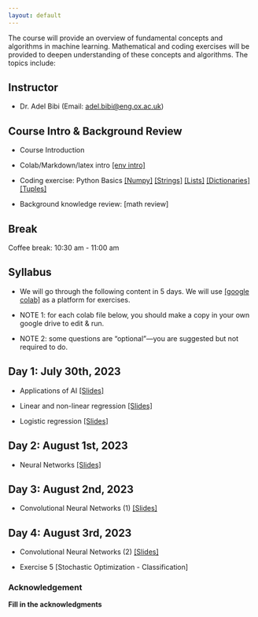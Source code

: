 ```yaml
---
layout: default
---
```


The course will provide an overview of fundamental concepts and algorithms in machine learning. Mathematical and coding exercises will be provided to deepen understanding of these concepts and algorithms. The topics include:

## Instructor
* Dr. Adel Bibi (Email: adel.bibi@eng.ox.ac.uk)


## Course Intro & Background Review

* Course Introduction

* Colab/Markdown/latex intro [[env intro]](https://colab.research.google.com/drive/1DHVIdXVouXhQmnusmR-JLGBqT2_TsxCF?usp=sharing)

* Coding exercise: Python Basics [[Numpy]](https://colab.research.google.com/drive/1N_LQdkRL-PrQqtrUtKOXDDRxKW7Whioh?usp=sharing) [[Strings]](https://colab.research.google.com/drive/16QB0e6reXr0aYg3QMJbb2Kjpd93cZ1qJ?usp=sharing) [[Lists]](https://colab.research.google.com/drive/1cHDaCeHUbNzV-zHpYPRBMNohL4dbxeqB?usp=sharing) [[Dictionaries]](https://colab.research.google.com/drive/1pofof5pxzbliUlgZOKAA5LdA6YMqGGuK?usp=sharing) [[Tuples]](https://colab.research.google.com/drive/1nqqTPS9GZYyQ9rdCPbMZFWoKdmjtFZv9?usp=sharing)

* Background knowledge review: [math review]

##  Break
Coffee break: 10:30 am - 11:00 am

## Syllabus

* We will go through the following content in 5 days. We will use [[google colab]](https://colab.research.google.com/) as a platform for exercises.

* NOTE 1: for each colab file below, you should make a copy in your own google drive to edit & run.

* NOTE 2: some questions are “optional”—you are suggested but not required to do.

## Day 1: July 30th, 2023
* Applications of AI   [[Slides]](https://docs.google.com/presentation/d/1LMnpF8G8BmttVlG22AAL3bpVYPjjyGuTvM67_YU_drM/edit?usp=sharing)

* Linear and non-linear regression [[Slides]](https://docs.google.com/presentation/d/1NWlQGnMTl_LLMUHhFIyfeeSZ2CA9GFzCtXvIlX2tHyA/edit?usp=sharing)

*  Logistic regression [[Slides]](https://docs.google.com/presentation/d/1U7vSdTIBkPDe7YIQahcCwMhym2THBIaj_0vzWZ_dkaQ/edit?usp=sharing)

## Day 2: August 1st, 2023

*  Neural Networks [[Slides]](https://docs.google.com/presentation/d/1Hn60l775ITw2Sk7sZXSDQGPQK0dq8KX3yDw3fyA8RbQ/edit?usp=sharing)

## Day 3: August 2nd, 2023

*  Convolutional Neural Networks (1) [[Slides]](https://docs.google.com/presentation/d/15YykQY2zD_vB0s3wAvQJ33XE74V-NvB9hpsUQXUfRO8/edit?usp=sharing)

## Day 4: August 3rd, 2023

* Convolutional Neural Networks (2) [[Slides]](https://docs.google.com/presentation/d/15YykQY2zD_vB0s3wAvQJ33XE74V-NvB9hpsUQXUfRO8/edit?usp=sharing)

* Exercise 5 [Stochastic Optimization - Classification]

### Acknowledgement
**Fill in the acknowledgments**
